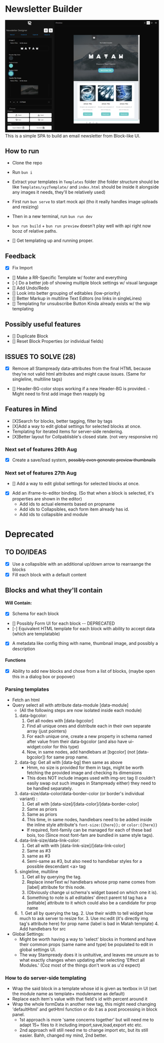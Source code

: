 # Newsletter Builder

![Update Aug 23](public/readme/update29Aug.png)
This is a simple SPA to build an email newsletter from Block-like UI.

## How to run

- Clone the repo
- Run `bun i`
- Extract your templates in `Templates` folder (the folder structure should be like `Templates/xyzTemplate/` and `index.html` should be inside it alongside any images it needs, they'll be relatively used)
- First run `bun serve` to start mock api (tho it really handles image uploads and resizing)
- Then in a new terminal, run `bun run dev`
- `bun run build` + `bun run preview` doesn't play well with api right now bcoz of relative paths.

- [] Get templating up and running proper.

## Feedback

- [x] Fix Import
- [] Make a RR-Specific Template w/ footer and everything
- [-] Do a better job of showing multiple block settings w/ visual language
- [] Add Undo/Redo
- [] Look into better grouping of editables (low-priority)
- [] Better Markup in multiline Text Editors (no links in singleLines)
- [] Templating for unsubscribe Button Kinda already exists w/ the wip templating

## Possibly useful features

- [] Duplicate Block
- [] Reset Block Properties (or individual fields)

## ISSUES TO SOLVE (28)

- [x] Remove all Stampready data-attributes from the final HTML because they're not valid html attributes and might cause issues. (Same for singleline, multiline tags)
- [] Header-BG-color stops working if a new Header-BG is provided. - Might need to first add image then reapply bg

## Features in Mind

- [X]Search for blocks, better tagging, filter by tags
- [X]Add a way to edit global settings for selected blocks at once.
- Templating for iterated items for server-side rendering.
- [X]Better layout for Collpablisble's closed state. (not very responsive rn)

### Next set of features 26th Aug

- [x] Create a save/load system, ~~possibly even generate preview thumbnails~~

### Next set of features 27th Aug

- [] Add a way to edit global settings for selected blocks at once.
- [x] Add an iframe-to-editor binding. (So that when a block is selected, it's properties are shown in the editor)
  - Add ids to actual elements based on propname
  - Add ids to Collapsibles, each form item already has id.
  - Add ids to collapsible and module

# Deprecated

## TO DO/IDEAS

- [x] Use a collapsible with an additional up/down arrow to rearraange the blocks
- [x] Fill each block with a default content

## Blocks and what they'll contain

#### Will Contain:

- [x] Schema for each block
- [] Possibly Form UI for each block -- DEPRECATED
- [-] Equivalent HTML template for each block with ability to accept data (which are templatable)
- [x] A metadata like config thing with name, thumbnail image, and possibly a description

#### Functions

- [x] Ability to add new blocks and chose from a list of blocks, (maybe open this in a dialog box or popover)

### Parsing templates

- Fetch an html
- Query select all with attribute data-module [data-module]
  - (All the following steps are now isolated inside each module)
  1. data-bgcolor:
     1. Get all nodes with [data-bgcolor]
     2. Find all unique ones and distribute each in their own separate array (just pointers)
     3. For each unique one, create a new property in schema named after value from their data-bgcolor (and also have ui-widget:color for this type)
     4. Now, in same nodes, add handlebars at [bgcolor] (not [data-bgcolor]) for same prop name.
  2. data-bg: Get all with [data-bg] then same as above
     - Hmm, no size is provided for them in tags, might be worth fetching the provided image and checking its dimensions
     - This does NOT include images used with img-src tag (I couldn't easily swap out such images in Stampready either) they need to be handled separately.
  3. data-size/data-color/data-border-color (or border's individual variant) :
     1. Get all with [data-size]/[data-color]/[data-border-color]
     2. Same as priors
     3. Same as priors
     4. This time, in same nodes, handlebars need to be added inside the inline style attribute's `font-size:{{here}};` or `color:{{here}}`
     - If required, font-family can be managed for each of these bad bois, too (Since most font-fam are bundled in same style tags).
  4. data-link-size/data-link-color:
     1. Get all with with [data-link-size]/[data-link-color]
     2. Same as #3
     3. same as #3
     4. Semi-same as #3, but also need to handlebar styles for a possible descendant \<a\> tag
  5. singleline, multiline
     1. Get all by querying the tag.
     2. Replace innerText w/ handlebars whose prop name comes from [label] attribute for this node.
     3. (Obviously change ui schema's widget based on which one it is).
     4. Something to note is all editables' direct parent td tag has a [editable] attribute to it which could also be a candidate for prop name
  6. <img>
     1. Get all by querying the tag.
     2. Use their width to tell widget how much to ask server to resize for.
     3. Use mc:edit (it's directly img tag's attribute here) for prop name (label is bad in Matah template)
     4. Add handlebars for src
- Global Settings:
  - Might be worth having a way to 'select' blocks in frontend and have their common props (same name and type) be populated to edit in global settings UI.
  - The way Stampready does it is unituitive, and leaves me unsure as to what exactly changes when updating after selecting 'Effect all Modules.' (Coz most of the things don't work as u'd expect)

### How to do server-side templating

- Wrap the said block in a template whose id is given as textbox in UI (set the module name as template+ modulename as default)
- Replace each item's value with that field's id with percent around it
- Wrap the whole formData in another new tag, this might need changing 'defaultHtml' and getHtml function or do it as a post processing in block panel.
  - 1st approach is more 'same concerns together' but will need me to adapt 15+ files to it including import,save,load,export etc etc.
  - 2nd approach will still need me to change import etc, but its still easier. Bahh, changed my mind, 2nd better.
